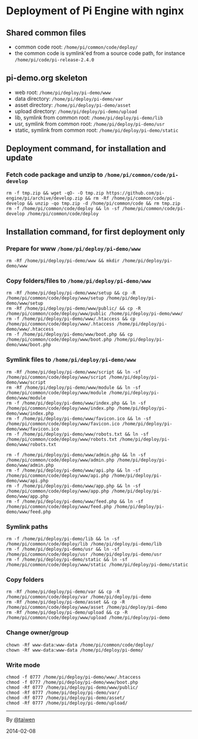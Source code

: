 
# Deployment of Pi Engine with nginx

## Shared common files
- common code root: `/home/pi/common/code/deploy/`
- the common code is symlink'ed from a source code path, for instance `/home/pi/code/pi-release-2.4.0`

## pi-demo.org skeleton
- web root: `/home/pi/deploy/pi-demo/www`
- data directory: `/home/pi/deploy/pi-demo/var`
- asset directory: `/home/pi/deploy/pi-demo/asset`
- upload directory: `/home/pi/deploy/pi-demo/upload`
- lib, symlink from common root: `/home/pi/deploy/pi-demo/lib`
- usr, symlink from common root: `/home/pi/deploy/pi-demo/usr`
- static, symlink from common root: `/home/pi/deploy/pi-demo/static`

## Deployment command, for installation and update

### Fetch code package and unzip to `/home/pi/common/code/pi-develop`
```
rm -f tmp.zip && wget -qO- -O tmp.zip https://github.com/pi-engine/pi/archive/develop.zip && rm -Rf /home/pi/common/code/pi-develop && unzip -qo tmp.zip -d /home/pi/common/code && rm tmp.zip
rm -f /home/pi/common/code/deploy && ln -sf /home/pi/common/code/pi-develop /home/pi/common/code/deploy
```

## Installation command, for first deployment only

### Prepare for www `/home/pi/deploy/pi-demo/www`
```
rm -Rf /home/pi/deploy/pi-demo/www && mkdir /home/pi/deploy/pi-demo/www
```

### Copy folders/files to `/home/pi/deploy/pi-demo/www`
```
rm -Rf /home/pi/deploy/pi-demo/www/setup && cp -R /home/pi/common/code/deploy/www/setup /home/pi/deploy/pi-demo/www/setup
rm -Rf /home/pi/deploy/pi-demo/www/public/ && cp -R /home/pi/common/code/deploy/www/public /home/pi/deploy/pi-demo/www/
rm -f /home/pi/deploy/pi-demo/www/.htaccess && cp /home/pi/common/code/deploy/www/.htaccess /home/pi/deploy/pi-demo/www/.htaccess
rm -f /home/pi/deploy/pi-demo/www/boot.php && cp /home/pi/common/code/deploy/www/boot.php /home/pi/deploy/pi-demo/www/boot.php
```

### Symlink files to `/home/pi/deploy/pi-demo/www`
```
rm -Rf /home/pi/deploy/pi-demo/www/script && ln -sf /home/pi/common/code/deploy/www/script /home/pi/deploy/pi-demo/www/script
rm -Rf /home/pi/deploy/pi-demo/www/module && ln -sf /home/pi/common/code/deploy/www/module /home/pi/deploy/pi-demo/www/module
rm -f /home/pi/deploy/pi-demo/www/index.php && ln -sf /home/pi/common/code/deploy/www/index.php /home/pi/deploy/pi-demo/www/index.php
rm -f /home/pi/deploy/pi-demo/www/favicon.ico && ln -sf /home/pi/common/code/deploy/www/favicon.ico /home/pi/deploy/pi-demo/www/favicon.ico
rm -f /home/pi/deploy/pi-demo/www/robots.txt && ln -sf /home/pi/common/code/deploy/www/robots.txt /home/pi/deploy/pi-demo/www/robots.txt

rm -f /home/pi/deploy/pi-demo/www/admin.php && ln -sf /home/pi/common/code/deploy/www/admin.php /home/pi/deploy/pi-demo/www/admin.php
rm -f /home/pi/deploy/pi-demo/www/api.php && ln -sf /home/pi/common/code/deploy/www/api.php /home/pi/deploy/pi-demo/www/api.php
rm -f /home/pi/deploy/pi-demo/www/app.php && ln -sf /home/pi/common/code/deploy/www/app.php /home/pi/deploy/pi-demo/www/app.php
rm -f /home/pi/deploy/pi-demo/www/feed.php && ln -sf /home/pi/common/code/deploy/www/feed.php /home/pi/deploy/pi-demo/www/feed.php
```


### Symlink paths
```
rm -f /home/pi/deploy/pi-demo/lib && ln -sf /home/pi/common/code/deploy/lib /home/pi/deploy/pi-demo/lib
rm -f /home/pi/deploy/pi-demo/usr && ln -sf /home/pi/common/code/deploy/usr /home/pi/deploy/pi-demo/usr
rm -f /home/pi/deploy/pi-demo/static && ln -sf /home/pi/common/code/deploy/www/static /home/pi/deploy/pi-demo/static
```

### Copy folders
```
rm -Rf /home/pi/deploy/pi-demo/var && cp -R /home/pi/common/code/deploy/var /home/pi/deploy/pi-demo
rm -Rf /home/pi/deploy/pi-demo/asset && cp -R /home/pi/common/code/deploy/www/asset /home/pi/deploy/pi-demo
rm -Rf /home/pi/deploy/pi-demo/upload && cp -R /home/pi/common/code/deploy/www/upload /home/pi/deploy/pi-demo
```

### Change owner/group
```
chown -Rf www-data:www-data /home/pi/common/code/deploy/
chown -Rf www-data:www-data /home/pi/deploy/pi-demo/
```

### Write mode
```
chmod -f 0777 /home/pi/deploy/pi-demo/www/.htaccess
chmod -f 0777 /home/pi/deploy/pi-demo/www/boot.php
chmod -Rf 0777 /home/pi/deploy/pi-demo/www/public/
chmod -Rf 0777 /home/pi/deploy/pi-demo/var/
chmod -Rf 0777 /home/pi/deploy/pi-demo/asset/
chmod -Rf 0777 /home/pi/deploy/pi-demo/upload/
````

-----------
By [@taiwen](https://github.com/taiwen)

2014-02-08